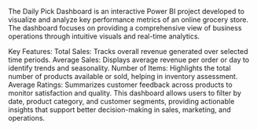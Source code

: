 The Daily Pick Dashboard is an interactive Power BI project developed to visualize and analyze key performance metrics of an online grocery store.
The dashboard focuses on providing a comprehensive view of business operations through intuitive visuals and real-time analytics.

Key Features:
Total Sales: Tracks overall revenue generated over selected time periods.
Average Sales: Displays average revenue per order or day to identify trends and seasonality.
Number of Items: Highlights the total number of products available or sold, helping in inventory assessment.
Average Ratings: Summarizes customer feedback across products to monitor satisfaction and quality.
This dashboard allows users to filter by date, product category, and customer segments, providing actionable insights that support better decision-making in sales, marketing, and operations.
